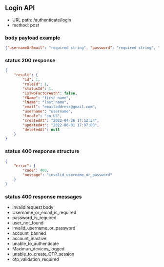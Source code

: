## Login API
- URL path: /authenticate/login
- method: post 

### body payload example
```json
{"usernameOrEmail": "required string", "password": "required string", "rememeberMe": "optional bool"}
```

### status 200 response
```json
{
    "result": {
        "id": 1,
        "roleId": 1,
        "statusId": 1,
        "isTwoFactorAuth": false,
        "fName": "first name",
        "lName": "last name",
        "email": "emailaddress@gmail.com",
        "username": "username",
        "locale": "en_US",
        "createdAt": "2022-04-26 17:12:54",
        "updatedAt": "2022-06-01 17:07:08",
        "deletedAt": null
    }
}
```

### status 400 response structure
```json
{
    "error": {
        "code": 400,
        "message": "invalid_username_or_password"
    }
}
```

### status 400 response messages
- Invalid request body
- Username_or_email_is_required
- password_is_required
- user_not_found
- invalid_username_or_password
- account_banned
- account_inactive
- unable_to_authenticate
- Maximun_devices_logged
- unable_to_create_OTP_session
- otp_validation_required

